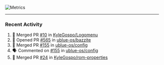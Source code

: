 ![Metrics](https://metrics.lecoq.io/KyleGospo?template=classic&base=header%2C%20activity%2C%20community%2C%20repositories%2C%20metadata&base.indepth=false&base.hireable=false&base.skip=false&config.timezone=America%2FLos_Angeles)

---
### Recent Activity
<!--START_SECTION:activity-->
1. 🎉 Merged PR [#10](https://github.com/KyleGospo/Logomenu/pull/10) in [KyleGospo/Logomenu](https://github.com/KyleGospo/Logomenu)
2. 💪 Opened PR [#565](https://github.com/ublue-os/bazzite/pull/565) in [ublue-os/bazzite](https://github.com/ublue-os/bazzite)
3. 🎉 Merged PR [#155](https://github.com/ublue-os/config/pull/155) in [ublue-os/config](https://github.com/ublue-os/config)
4. 🗣 Commented on [#155](https://github.com/ublue-os/config/pull/155#issuecomment-1817971167) in [ublue-os/config](https://github.com/ublue-os/config)
5. 🎉 Merged PR [#24](https://github.com/KyleGospo/rom-properties/pull/24) in [KyleGospo/rom-properties](https://github.com/KyleGospo/rom-properties)
<!--END_SECTION:activity-->
